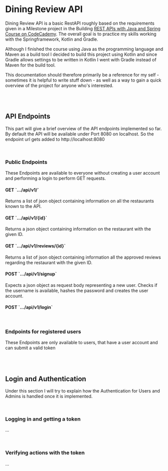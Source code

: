 <h1> Dining Review API </h1>

<p>Dining Review API is a basic RestAPI roughly based on the requirements given in a Milestone project 
in the Building <a href="https://www.codecademy.com/learn/paths/create-rest-apis-with-spring-and-java">
REST APIs with Java and Spring Course on CodeCademy</a>. The overall goal is to practice my skills working with the Springframework, Kotlin and Gradle.</p>

<p>Although I finished the course using Java as the programming language and Maven as a build tool 
I decided to build this project using Kotlin and since Gradle allows settings to be written in Kotlin 
I went with Gradle instead of Maven for the build tool.</p>

<p>This documentation should therefore primarily be a reference for my self 
- sometimes it is helpful to write stuff down - as well as a way to gain a quick overview of the 
project for anyone who's interested.</p>

<br><br>
<h2> API Endpoints </h2>

<p>This part will give a brief overview of the API endpoints implemented so far. By default the API will be available under Port 8080 on localhost. So the endpoint url gets added to http://localhost:8080</p>

<br>
<h3>Public Endpoints</h3>

<p>These Endpoints are available to everyone without creating a user account and performing a login to perform GET requests. </p>

<h4>GET `.../api/v1/` </h4>
<p>Returns a list of json object containing information on all the restaurants known to the API.</p>

<h4>GET `.../api/v1/{id}`</h4>
<p>Returns a json object containing information on the restaurant with the given ID.</p>

<h4>GET `.../api/v1/reviews/{id}`</h4>
<p>Returns a list of json object containing information all the approved reviews regarding the restaurant with the given ID.</p>

<h4>POST `.../api/v1/signup`</h4>
<p>Expects a json object as request body representing a new user. Checks if the username is available, hashes the password and creates the user account.</p>

<h4>POST `.../api/v1/login`</h4>
<p></p>

<br>
<h3>Endpoints for registered users</h3>
<p>These Endpoints are only available to users, that have a user account and can submit a valid token</p>


<br><br>
<h2> Login and Authentication </h2>

<p>Under this section I will try to explain how the Authentication for Users and Admins is handled once it is implemented.</p>

<br>
<h3>Logging in and getting a token</h3>
<p>...</p>

<br>
<h3>Verifying actions with the token</h3>
<p>...</p>